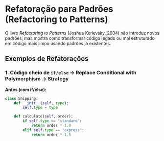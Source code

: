 # Refatoração para Padrões (Refactoring to Patterns)

O livro *Refactoring to Patterns* (Joshua Kerievsky, 2004) não introduz novos padrões, mas mostra como transformar código legado ou mal estruturado em código mais limpo usando padrões já existentes.

## Exemplos de Refatorações

### 1. Código cheio de `if/else` → Replace Conditional with Polymorphism → Strategy

**Antes (com if/else):**
```python
class Shipping:
    def __init__(self, type):
        self.type = type

    def calculate(self, order):
        if self.type == "standard":
            return order * 1.0
        elif self.type == "express":
            return order * 1.5
